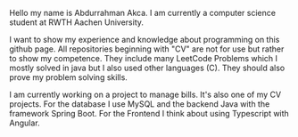 

Hello my name is Abdurrahman Akca. I am currently a computer science student at RWTH Aachen University.

I want to show my experience and knowledge about programming on this github page. All repositories beginning with "CV" are not for use but rather to show my competence. They  include many LeetCode Problems which I mostly solved in java but I also used other languages (C). They should also prove my problem solving skills.

I am currently working on a project to manage bills. It's also one of my CV projects. For the database I use MySQL and the backend Java with the framework Spring Boot. For the Frontend I think about using Typescript with Angular.
<!--
**aa1993/aa1993** is a ✨ _special_ ✨ repository because its `README.md` (this file) appears on your GitHub profile.

Here are some ideas to get you started:

- 🔭 I’m currently working on ...
- 🌱 I’m currently learning ...
- 👯 I’m looking to collaborate on ...
- 🤔 I’m looking for help with ...
- 💬 Ask me about ...
- 📫 How to reach me: ...
- 😄 Pronouns: ...
- ⚡ Fun fact: ...
-->
